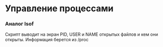 <h1>Управление процессами</h1>

<h3>Аналог lsof</h3>

<p>Скрипт выводит на экран PID, USER и NAME открытых файлов и кем они открыты. Информация берется из /proc</p>